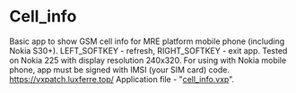 # Cell_info
Basic app to show GSM cell info for MRE platform mobile phone (including Nokia S30+). LEFT_SOFTKEY - refresh, RIGHT_SOFTKEY - exit app. Tested on Nokia 225 with display resolution 240x320. For using with Nokia mobile phone, app must be signed with IMSI (your SIM card) code.
https://vxpatch.luxferre.top/
Application file - "[cell_info.vxp](https://github.com/RDZDX/cell_info/blob/main/cell_info.vxp?raw=true)".
